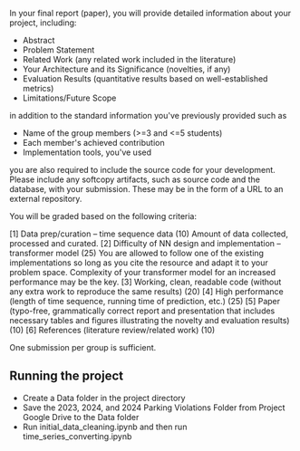 In your final report (paper), you will provide detailed information about your project, including:

- Abstract
- Problem Statement
- Related Work (any related work included in the literature)
- Your Architecture and its Significance (novelties, if any)
- Evaluation Results (quantitative results based on well-established metrics)
- Limitations/Future Scope

in addition to the standard information you've previously provided such as 

- Name of the group members (>=3 and <=5 students)
- Each member's achieved contribution
- Implementation tools, you've used

you are also required to include the source code for your development. Please include any softcopy artifacts, such as source code and the database, with your submission. These may be in the form of a URL to an external repository.

You will be graded based on the following criteria:

[1] Data prep/curation – time sequence data (10)
    Amount of data collected, processed and curated. 
[2] Difficulty of NN design and implementation – transformer model (25)
    You are allowed to follow one of the existing implementations so long as you cite the resource and adapt it to your problem space. Complexity of your transformer model for an increased performance may be the key.
[3] Working, clean, readable code (without any extra work to reproduce the same results) (20)
[4] High performance (length of time sequence, running time of prediction, etc.) (25)
[5] Paper (typo-free, grammatically correct report and presentation that includes necessary tables and figures illustrating the novelty and evaluation results) (10)
[6] References (literature review/related work) (10)

One submission per group is sufficient.


## Running the project
- Create a Data folder in the project directory
- Save the 2023, 2024, and 2024 Parking Violations Folder from Project Google Drive to the Data folder
- Run initial_data_cleaning.ipynb and then run time_series_converting.ipynb
